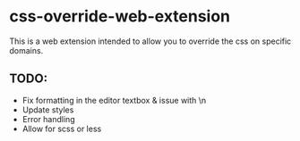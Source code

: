 # css-override-web-extension

This is a web extension intended to allow you to override the css on specific domains.

## TODO:

- Fix formatting in the editor textbox & issue with \n
- Update styles
- Error handling
- Allow for scss or less
